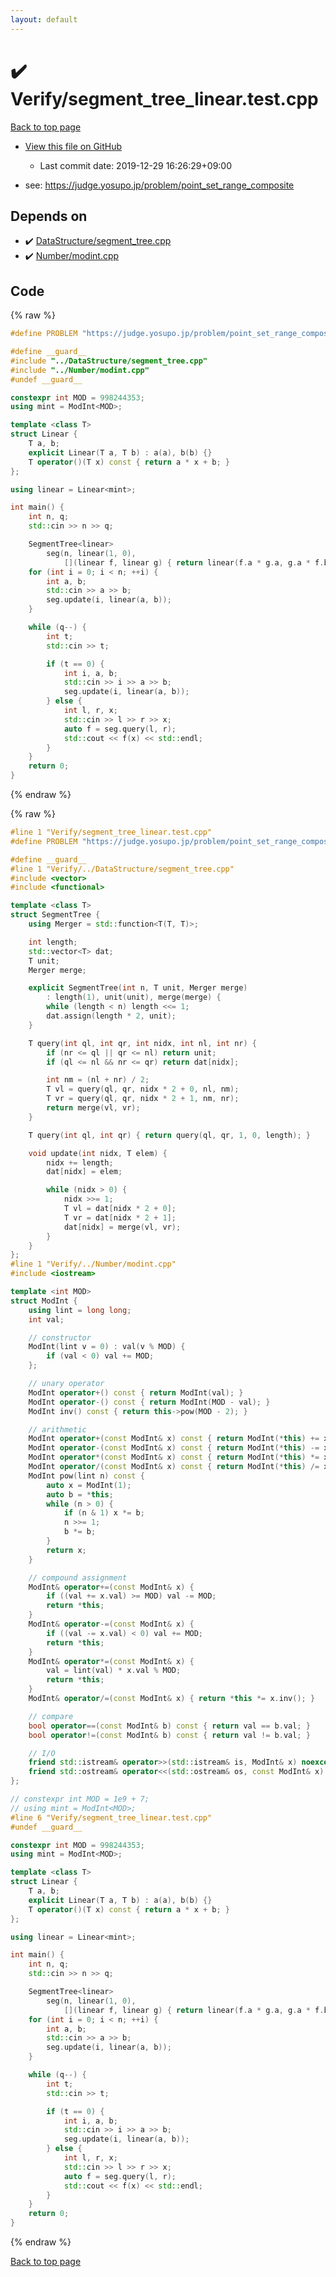 ```yaml
---
layout: default
---
```


<!-- mathjax config similar to math.stackexchange -->
<script type="text/javascript" async
  src="https://cdnjs.cloudflare.com/ajax/libs/mathjax/2.7.5/MathJax.js?config=TeX-MML-AM_CHTML">
</script>
<script type="text/x-mathjax-config">
  MathJax.Hub.Config({
    TeX: { equationNumbers: { autoNumber: "AMS" }},
    tex2jax: {
      inlineMath: [ ['$','$'] ],
      processEscapes: true
    },
    "HTML-CSS": { matchFontHeight: false },
    displayAlign: "left",
    displayIndent: "2em"
  });
</script>

<script type="text/javascript" src="https://cdnjs.cloudflare.com/ajax/libs/jquery/3.4.1/jquery.min.js"></script>
<script src="https://cdn.jsdelivr.net/npm/jquery-balloon-js@1.1.2/jquery.balloon.min.js" integrity="sha256-ZEYs9VrgAeNuPvs15E39OsyOJaIkXEEt10fzxJ20+2I=" crossorigin="anonymous"></script>
<script type="text/javascript" src="../../assets/js/copy-button.js"></script>
<link rel="stylesheet" href="../../assets/css/copy-button.css" />


# :heavy_check_mark: Verify/segment_tree_linear.test.cpp

<a href="../../index.html">Back to top page</a>

* <a href="{{ site.github.repository_url }}/blob/master/Verify/segment_tree_linear.test.cpp">View this file on GitHub</a>
    - Last commit date: 2019-12-29 16:26:29+09:00


* see: <a href="https://judge.yosupo.jp/problem/point_set_range_composite">https://judge.yosupo.jp/problem/point_set_range_composite</a>


## Depends on

* :heavy_check_mark: <a href="../../library/DataStructure/segment_tree.cpp.html">DataStructure/segment_tree.cpp</a>
* :heavy_check_mark: <a href="../../library/Number/modint.cpp.html">Number/modint.cpp</a>


## Code

<a id="unbundled"></a>
{% raw %}
```cpp
#define PROBLEM "https://judge.yosupo.jp/problem/point_set_range_composite"

#define __guard__
#include "../DataStructure/segment_tree.cpp"
#include "../Number/modint.cpp"
#undef __guard__

constexpr int MOD = 998244353;
using mint = ModInt<MOD>;

template <class T>
struct Linear {
    T a, b;
    explicit Linear(T a, T b) : a(a), b(b) {}
    T operator()(T x) const { return a * x + b; }
};

using linear = Linear<mint>;

int main() {
    int n, q;
    std::cin >> n >> q;

    SegmentTree<linear>
        seg(n, linear(1, 0),
            [](linear f, linear g) { return linear(f.a * g.a, g.a * f.b + g.b); });
    for (int i = 0; i < n; ++i) {
        int a, b;
        std::cin >> a >> b;
        seg.update(i, linear(a, b));
    }

    while (q--) {
        int t;
        std::cin >> t;

        if (t == 0) {
            int i, a, b;
            std::cin >> i >> a >> b;
            seg.update(i, linear(a, b));
        } else {
            int l, r, x;
            std::cin >> l >> r >> x;
            auto f = seg.query(l, r);
            std::cout << f(x) << std::endl;
        }
    }
    return 0;
}

```
{% endraw %}

<a id="bundled"></a>
{% raw %}
```cpp
#line 1 "Verify/segment_tree_linear.test.cpp"
#define PROBLEM "https://judge.yosupo.jp/problem/point_set_range_composite"

#define __guard__
#line 1 "Verify/../DataStructure/segment_tree.cpp"
#include <vector>
#include <functional>

template <class T>
struct SegmentTree {
    using Merger = std::function<T(T, T)>;

    int length;
    std::vector<T> dat;
    T unit;
    Merger merge;

    explicit SegmentTree(int n, T unit, Merger merge)
        : length(1), unit(unit), merge(merge) {
        while (length < n) length <<= 1;
        dat.assign(length * 2, unit);
    }

    T query(int ql, int qr, int nidx, int nl, int nr) {
        if (nr <= ql || qr <= nl) return unit;
        if (ql <= nl && nr <= qr) return dat[nidx];

        int nm = (nl + nr) / 2;
        T vl = query(ql, qr, nidx * 2 + 0, nl, nm);
        T vr = query(ql, qr, nidx * 2 + 1, nm, nr);
        return merge(vl, vr);
    }

    T query(int ql, int qr) { return query(ql, qr, 1, 0, length); }

    void update(int nidx, T elem) {
        nidx += length;
        dat[nidx] = elem;

        while (nidx > 0) {
            nidx >>= 1;
            T vl = dat[nidx * 2 + 0];
            T vr = dat[nidx * 2 + 1];
            dat[nidx] = merge(vl, vr);
        }
    }
};
#line 1 "Verify/../Number/modint.cpp"
#include <iostream>

template <int MOD>
struct ModInt {
    using lint = long long;
    int val;

    // constructor
    ModInt(lint v = 0) : val(v % MOD) {
        if (val < 0) val += MOD;
    };

    // unary operator
    ModInt operator+() const { return ModInt(val); }
    ModInt operator-() const { return ModInt(MOD - val); }
    ModInt inv() const { return this->pow(MOD - 2); }

    // arithmetic
    ModInt operator+(const ModInt& x) const { return ModInt(*this) += x; }
    ModInt operator-(const ModInt& x) const { return ModInt(*this) -= x; }
    ModInt operator*(const ModInt& x) const { return ModInt(*this) *= x; }
    ModInt operator/(const ModInt& x) const { return ModInt(*this) /= x; }
    ModInt pow(lint n) const {
        auto x = ModInt(1);
        auto b = *this;
        while (n > 0) {
            if (n & 1) x *= b;
            n >>= 1;
            b *= b;
        }
        return x;
    }

    // compound assignment
    ModInt& operator+=(const ModInt& x) {
        if ((val += x.val) >= MOD) val -= MOD;
        return *this;
    }
    ModInt& operator-=(const ModInt& x) {
        if ((val -= x.val) < 0) val += MOD;
        return *this;
    }
    ModInt& operator*=(const ModInt& x) {
        val = lint(val) * x.val % MOD;
        return *this;
    }
    ModInt& operator/=(const ModInt& x) { return *this *= x.inv(); }

    // compare
    bool operator==(const ModInt& b) const { return val == b.val; }
    bool operator!=(const ModInt& b) const { return val != b.val; }

    // I/O
    friend std::istream& operator>>(std::istream& is, ModInt& x) noexcept { return is >> x.val; }
    friend std::ostream& operator<<(std::ostream& os, const ModInt& x) noexcept { return os << x.val; }
};

// constexpr int MOD = 1e9 + 7;
// using mint = ModInt<MOD>;
#line 6 "Verify/segment_tree_linear.test.cpp"
#undef __guard__

constexpr int MOD = 998244353;
using mint = ModInt<MOD>;

template <class T>
struct Linear {
    T a, b;
    explicit Linear(T a, T b) : a(a), b(b) {}
    T operator()(T x) const { return a * x + b; }
};

using linear = Linear<mint>;

int main() {
    int n, q;
    std::cin >> n >> q;

    SegmentTree<linear>
        seg(n, linear(1, 0),
            [](linear f, linear g) { return linear(f.a * g.a, g.a * f.b + g.b); });
    for (int i = 0; i < n; ++i) {
        int a, b;
        std::cin >> a >> b;
        seg.update(i, linear(a, b));
    }

    while (q--) {
        int t;
        std::cin >> t;

        if (t == 0) {
            int i, a, b;
            std::cin >> i >> a >> b;
            seg.update(i, linear(a, b));
        } else {
            int l, r, x;
            std::cin >> l >> r >> x;
            auto f = seg.query(l, r);
            std::cout << f(x) << std::endl;
        }
    }
    return 0;
}

```
{% endraw %}

<a href="../../index.html">Back to top page</a>

